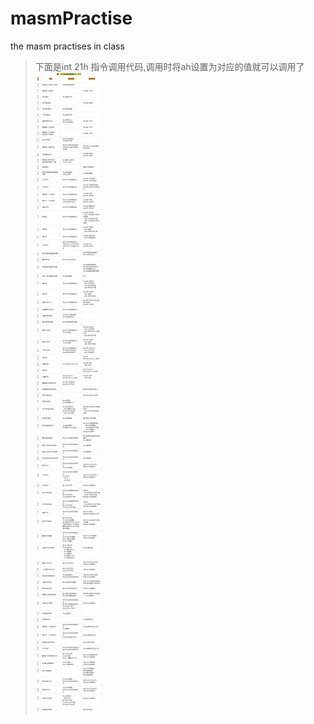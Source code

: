 # masmPractise
the masm practises in class  
> 下面是int 21h 指令调用代码,调用时将ah设置为对应的值就可以调用了  
![int21调用指令代码](int21.png)

